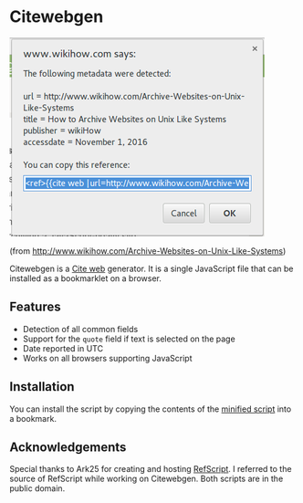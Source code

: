 # Citewebgen

![Example output](citeweb_example.png)

(from <http://www.wikihow.com/Archive-Websites-on-Unix-Like-Systems>)

Citewebgen is a [Cite web][cw] generator. It is a single JavaScript file that
can be installed as a bookmarklet on a browser.

## Features

- Detection of all common fields
- Support for the `quote` field if text is selected on the page
- Date reported in UTC
- Works on all browsers supporting JavaScript

## Installation

You can install the script by copying the contents of the [minified
script][mini] into a bookmark.

## Acknowledgements

Special thanks to Ark25 for creating and hosting [RefScript][rs]. I referred to
the source of RefScript while working on Citewebgen. Both scripts are in the
public domain.

[rs]: https://en.wikipedia.org/wiki/User:Ark25/RefScript
[cw]: https://en.wikipedia.org/wiki/Template:Cite_web
[mini]: https://raw.githubusercontent.com/riceissa/citewebgen/master/minified.js
